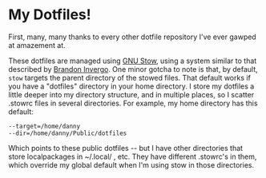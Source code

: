 # My Dotfiles!

First, many, many thanks to every other dotfile repository I've ever gawped at
amazement at.

These dotfiles are managed using [GNU
Stow](https://www.gnu.org/software/stow/), using a system similar to that
described by [Brandon
Invergo](http://brandon.invergo.net/news/2012-05-26-using-gnu-stow-to-manage-your-dotfiles.html).
One minor gotcha to note is that, by default, `stow` targets the parent
directory of the stowed files. That default works if you have a "dotfiles"
directory in your home directory. I store my dotfiles a little deeper into my
directory structure, and in multiple places, so I scatter .stowrc files in
several directories. For example, my home directory has this default:

```
--target=/home/danny
--dir=/home/danny/Public/dotfiles
```

Which points to these public dotfiles -- but I have other directories that
store localpackages in ~/.local/ , etc. They have different .stowrc's in them,
which override my global default when I'm using stow in those
directories.

